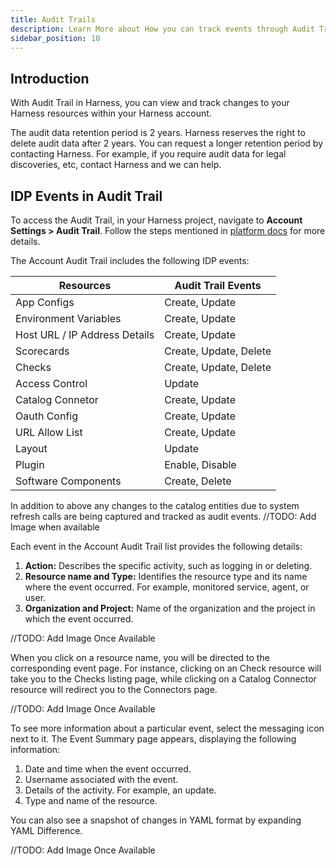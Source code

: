 ```yaml
---
title: Audit Trails
description: Learn More about How you can track events through Audit Trails
sidebar_position: 10
---
```


## Introduction

With Audit Trail in Harness, you can view and track changes to your Harness resources within your Harness account.

The audit data retention period is 2 years. Harness reserves the right to delete audit data after 2 years. You can request a longer retention period by contacting Harness. For example, if you require audit data for legal discoveries, etc, contact Harness and we can help.

## IDP Events in Audit Trail

To access the Audit Trail, in your Harness project, navigate to **Account Settings > Audit Trail**. Follow the steps mentioned in [platform docs](https://developer.harness.io/docs/platform/governance/audit-trail/#step-view-an-audit-trail) for more details.

The Account Audit Trail includes the following IDP events:

| Resources                     | Audit Trail Events     |
|-------------------------------|------------------------|
| App Configs                   | Create, Update         |
| Environment Variables         | Create, Update         |
| Host URL / IP Address Details | Create, Update         |
| Scorecards                    | Create, Update, Delete |
| Checks                        | Create, Update, Delete |
| Access Control                | Update                 |
| Catalog Connetor              | Create, Update         |
| Oauth Config                  | Create, Update         |
| URL Allow List                | Create, Update         |
| Layout                        | Update                 |
| Plugin                        | Enable, Disable        |
| Software Components           | Create, Delete         |

In addition to above any changes to the catalog entities due to system refresh calls are being captured and tracked as audit events.
//TODO: Add Image when available

Each event in the Account Audit Trail list provides the following details:

1. **Action:** Describes the specific activity, such as logging in or deleting.
2. **Resource name and Type:** Identifies the resource type and its name where the event occurred. For example, monitored service, agent, or user.
3. **Organization and Project:** Name of the organization and the project in which the event occurred.

//TODO: Add Image Once Available

When you click on a resource name, you will be directed to the corresponding event page. For instance, clicking on an Check resource will take you to the Checks listing page, while clicking on a Catalog Connector resource will redirect you to the Connectors page.

//TODO: Add Image Once Available

To see more information about a particular event, select the messaging icon next to it. The Event Summary page appears, displaying the following information:

1. Date and time when the event occurred.
2. Username associated with the event.
3. Details of the activity. For example, an update.
4. Type and name of the resource.

You can also see a snapshot of changes in YAML format by expanding YAML Difference.

//TODO: Add Image Once Available